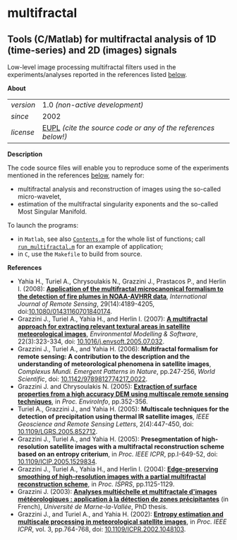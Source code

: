 multifractal
============

Tools (C/Matlab) for multifractal analysis of 1D (time-series) and 2D (images) signals
---

Low-level image processing multifractal filters used in the experiments/analyses reported in the references listed [below](References).

**About**

<table align="center">
    <tr> <td align="left"><i>version</i></td> <td align="left">1.0 <i>(non-active development)</i> </td> </tr> 
    <tr> <td align="left"><i>since</i></td> <td align="left">2002</td> </tr> 
    <tr> <td align="left"><i>license</i></td> <td align="left"><a href="https://joinup.ec.europa.eu/sites/default/files/eupl1.1.-licence-en_0.pdfEUPL">EUPL</a>  <i>(cite the source code or any of the references below!)</i> </td> </tr> 
</table>

**Description**

The code source files will enable you to reproduce some of the experiments mentioned in the references [below](References), namely for:
* multifractal analysis and reconstruction of images using the so-called micro-wavelet,
* estimation of the multifractal singularity exponents and the so-called Most Singular Manifold.

To launch the programs:
* in `Matlab`, see also [`Contents.m`](Contents.m) for the whole list of functions; call [`run_multifractal.m`](run_multifractal.m) for an example of application; 
* in `C`, use the `Makefile` to build from source. 

**<a name="References"></a>References**

* Yahia H., Turiel A., Chrysoulakis N., Grazzini J., Prastacos P., and Herlin I. (2008): [**Application of the multifractal microcanonical formalism to the detection of fire plumes in NOAA-AVHRR data**](http://www.tandfonline.com/doi/abs/10.1080/01431160701840174), _International Journal of Remote Sensing_, 29(14):4189-4205, doi:[10.1080/01431160701840174](http://dx.doi.org/10.1080/01431160701840174).
* Grazzini J., Turiel A., Yahia H., and Herlin I. (2007): [**A multifractal approach for extracting relevant textural areas in satellite meteorological images**](http://www.sciencedirect.com/science/article/pii/S1364815205001970), _Environmental Modelling & Software_, 22(3):323-334, doi: [10.1016/j.envsoft.2005.07.032](http://dx.doi.org/10.1016/j.envsoft.2005.07.032).
* Grazzini J., Turiel A., and Yahia H. (2006): **Multifractal formalism for remote sensing: A contribution to the description and the understanding of meteorological phenomena in satellite images**, _Complexus Mundi. Emergent Patterns in Nature_, pp.247-256, _World Scientific_, doi: [10.1142/9789812774217_0022](http://dx.doi.org/10.1142/9789812774217_0022).
* Grazzini J. and Chrysoulakis N. (2005): [**Extraction of surface properties from a high accuracy DEM using multiscale remote sensing techniques**](http://enviroinfo.eu/sites/default/files/pdfs/vol111/0352.pdf), in _Proc. EnviroInfo_, pp.352-356.
* Turiel A., Grazzini J., and Yahia H. (2005): **Multiscale techniques for the detection of precipitation using thermal IR satellite images**, _IEEE Geoscience and Remote Sensing Letters_, 2(4):447-450, doi: [10.1109/LGRS.2005.852712](https://doi.org/10.1109/LGRS.2005.852712).
* Grazzini J., Turiel A., and Yahia H. (2005): **Presegmentation of high-resolution satellite images with a multifractal reconstruction scheme based on an entropy criterium**, in _Proc. IEEE ICPR_, pp.I-649-52, doi: [10.1109/ICIP.2005.1529834](https://doi.org/10.1109/ICIP.2005.1529834).
* Grazzini J., Turiel A., Yahia H., and Herlin I. (2004): [**Edge-preserving smoothing of high-resolution images with a partial multifractal reconstruction scheme**](http://www.isprs.org/proceedings/XXXV/congress/comm3/papers/435.pdf), in _Proc. ISPRS_, pp.1125-1129.
* Grazzini J. (2003): [**Analyses multiéchelle et multifractale d'images météorologiques : application à la détection de zones précipitantes**](https://tel.archives-ouvertes.fr/tel-00005940/file/tel-00006264.pdf) (in French), _Université de Marne-la-Vallée_, PhD thesis.
* Grazzini J., and Turiel A., and Yahia H. (2002): [**Entropy estimation and multiscale processing in meteorological satellite images**](http://ieeexplore.ieee.org/xpls/abs_all.jsp?arnumber=1048103), in _Proc. IEEE ICPR_, vol. 3, pp.764-768, doi: [10.1109/ICPR.2002.1048103](https://doi.org/10.1109/ICPR.2002.1048103).
